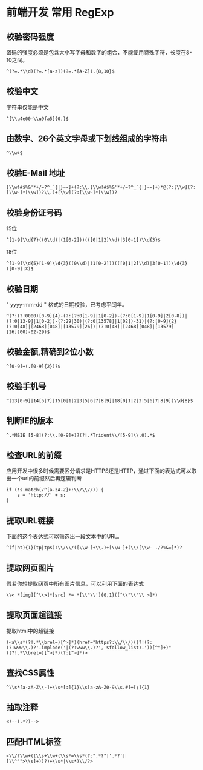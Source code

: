 # 前端开发 常用 RegExp

## 校验密码强度
密码的强度必须是包含大小写字母和数字的组合，不能使用特殊字符，长度在8-10之间。

```regexp
^(?=.*\\d)(?=.*[a-z])(?=.*[A-Z]).{8,10}$
``` 

## 校验中文
字符串仅能是中文

```regexp
^[\\u4e00-\\u9fa5]{0,}$
```

## 由数字、26个英文字母或下划线组成的字符串

```regexp
^\\w+$
```

## 校验E-Mail 地址

```regexp
[\\w!#$%&'*+/=?^_`{|}~-]+(?:\\.[\\w!#$%&'*+/=?^_`{|}~-]+)*@(?:[\\w](?:[\\w-]*[\\w])?\\.)+[\\w](?:[\\w-]*[\\w])?
```

## 校验身份证号码

15位
```regexp
^[1-9]\\d{7}((0\\d)|(1[0-2]))(([0|1|2]\\d)|3[0-1])\\d{3}$
```

18位
```regexp
^[1-9]\\d{5}[1-9]\\d{3}((0\\d)|(1[0-2]))(([0|1|2]\\d)|3[0-1])\\d{3}([0-9]|X)$
```

## 校验日期
" yyyy-mm-dd " 格式的日期校验，已考虑平闰年。

```regexp
^(?:(?!0000)[0-9]{4}-(?:(?:0[1-9]|1[0-2])-(?:0[1-9]|1[0-9]|2[0-8])|(?:0[13-9]|1[0-2])-(?:29|30)|(?:0[13578]|1[02])-31)|(?:[0-9]{2}(?:0[48]|[2468][048]|[13579][26])|(?:0[48]|[2468][048]|[13579][26])00)-02-29)$

```

## 校验金额,精确到2位小数

```regexp
^[0-9]+(.[0-9]{2})?$
```

## 校验手机号

```regexp
^(13[0-9]|14[5|7]|15[0|1|2|3|5|6|7|8|9]|18[0|1|2|3|5|6|7|8|9])\\d{8}$
```

## 判断IE的版本

```regexp
^.*MSIE [5-8](?:\\.[0-9]+)?(?!.*Trident\\/[5-9]\\.0).*$
```

## 检查URL的前缀
应用开发中很多时候需要区分请求是HTTPS还是HTTP，通过下面的表达式可以取出一个url的前缀然后再逻辑判断

```regexp
if (!s.match(/^[a-zA-Z]+:\\/\\//)) {
    s = 'http://' + s;
}
```

## 提取URL链接
下面的这个表达式可以筛选出一段文本中的URL。

```regexp
^(f|ht){1}(tp|tps):\\/\\/([\\w-]+\\.)+[\\w-]+(\\/[\\w- ./?%&=]*)?
```

## 提取网页图片
假若你想提取网页中所有图片信息，可以利用下面的表达式

```regexp
\\< *[img][^\\>]*[src] *= *[\\"\\']{0,1}([^\\"\\'\\ >]*)
```

## 提取页面超链接
提取html中的超链接

```regexp
(<a\\s*(?!.*\\brel=)[^>]*)(href="https?:\\/\\/)((?!(?:(?:www\\.)?'.implode('|(?:www\\.)?', $follow_list).'))[^"]+)"((?!.*\\brel=)[^>]*)(?:[^>]*)>
```

## 查找CSS属性

```regexp
^\\s*[a-zA-Z\\-]+\\s*[:]{1}\\s[a-zA-Z0-9\\s.#]+[;]{1}
```

## 抽取注释

```regexp
<!--(.*?)-->
```

## 匹配HTML标签

```regexp
<\\/?\\w+((\\s+\\w+(\\s*=\\s*(?:".*?"|'.*?'|[\\^'">\\s]+))?)+\\s*|\\s*)\\/?>
```